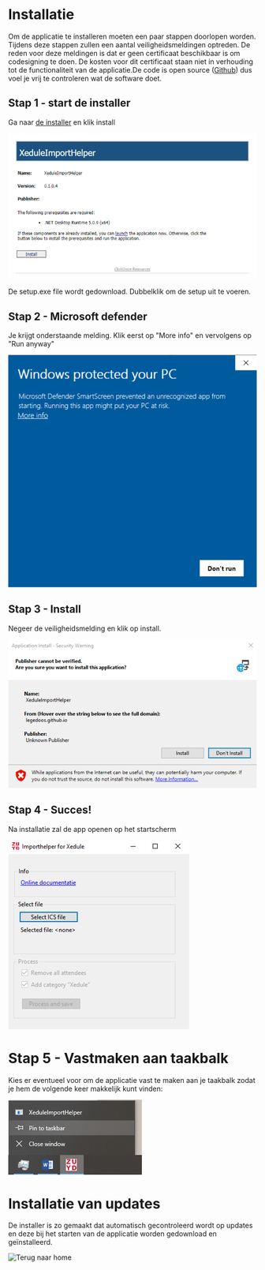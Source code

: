 # Installatie
Om de applicatie te installeren moeten een paar stappen doorlopen worden. Tijdens deze stappen zullen een aantal veiligheidsmeldingen optreden. De reden voor deze meldingen is dat er geen certificaat beschikbaar is om codesigning te doen. De kosten voor dit certificaat staan niet in verhouding tot de functionaliteit van de applicatie.De code is open source  ([Github](https://github.com/LegeDoos/XeduleImport)) dus voel je vrij te controleren wat de software doet.

## Stap 1 - start de installer

Ga naar [de installer](https://legedoos.github.io/XeduleImport/Installer/Publish.html) en klik install

![Download installer](install01.png)

De setup.exe file wordt gedownload. Dubbelklik om de setup uit te voeren.

## Stap 2 - Microsoft defender

Je krijgt onderstaande melding. Klik eerst op "More info" en vervolgens op "Run anyway"

![Negeer veiligheidsmelding](install02.png)

## Stap 3 - Install

Negeer de veiligheidsmelding en klik op install.

![Install 3](install03.png)

## Stap 4 - Succes!

Na installatie zal de app openen op het startscherm

![Install 4](install04.png)

# Stap 5 - Vastmaken aan taakbalk

Kies er eventueel voor om de applicatie vast te maken aan je taakbalk zodat je hem de volgende keer makkelijk kunt vinden:

![Install 5](install05.png)

# Installatie van updates

De installer is zo gemaakt dat automatisch gecontroleerd wordt op updates en deze bij het starten van de applicatie worden gedownload en geïnstalleerd.


![Terug naar home](https://legedoos.github.io/XeduleImport/)
